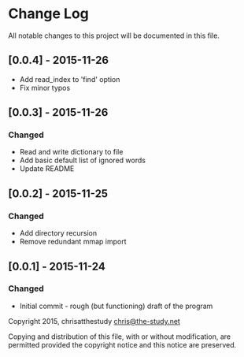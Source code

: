 # Change Log
All notable changes to this project will be documented in this file.

## [0.0.4] - 2015-11-26
- Add read_index to 'find' option
- Fix minor typos

## [0.0.3] - 2015-11-26
### Changed
- Read and write dictionary to file
- Add basic default list of ignored words
- Update README

## [0.0.2] - 2015-11-25
### Changed
- Add directory recursion
- Remove redundant mmap import

## [0.0.1] - 2015-11-24
### Changed
- Initial commit - rough (but functioning) draft of the program

Copyright 2015, chrisatthestudy <chris@the-study.net>

Copying and distribution of this file, with or without modification, are
permitted provided the copyright notice and this notice are preserved.
